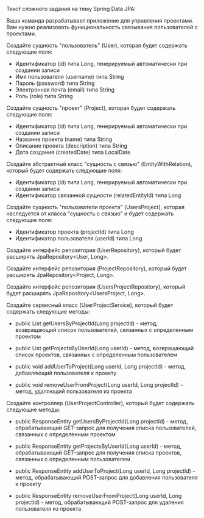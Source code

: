Текст сложного задания на тему Spring Data JPA:

Ваша команда разрабатывает приложение для управления проектами. Вам нужно реализовать функциональность связывания пользователей с проектами.

Создайте сущность "пользователь" (User), которая будет содержать следующие поля:

* Идентификатор (id) типа Long, генерируемый автоматически при создании записи
* Имя пользователя (username) типа String
* Пароль (password) типа String
* Электронная почта (email) типа String
* Роль (role) типа String

Создайте сущность "проект" (Project), которая будет содержать следующие поля:

* Идентификатор (id) типа Long, генерируемый автоматически при создании записи
* Название проекта (name) типа String
* Описание проекта (description) типа String
* Дата создания (createdDate) типа LocalDate

Создайте абстрактный класс "сущность с связью" (EntityWithRelation), который будет содержать следующие поля:

* Идентификатор (id) типа Long, генерируемый автоматически при создании записи
* Идентификатор связанной сущности (relatedEntityId) типа Long

Создайте сущность "пользователи проекта" (UsersProject), которая наследуется от класса "сущность с связью" и будет содержать следующие поля:

* Идентификатор проекта (projectId) типа Long
* Идентификатор пользователя (userId) типа Long

Создайте интерфейс репозитория (UserRepository), который будет расширять JpaRepository<User, Long>.

Создайте интерфейс репозитория (ProjectRepository), который будет расширять JpaRepository<Project, Long>.

Создайте интерфейс репозитория (UsersProjectRepository), который будет расширять JpaRepository<UsersProject, Long>.

Создайте сервисный класс (UserProjectService), который будет содержать следующие методы:

* public List getUsersByProjectId(Long projectId) - метод, возвращающий список пользователей, связанных с определенным проектом

* public List getProjectsByUserId(Long userId) - метод, возвращающий список проектов, связанных с определенным пользователем

* public void addUserToProject(Long userId, Long projectId) - метод, добавляющий пользователя к проекту

* public void removeUserFromProject(Long userId, Long projectId) - метод, удаляющий пользователя из проекта

Создайте контроллер (UserProjectController), который будет содержать следующие методы:

* public ResponseEntity<List> getUsersByProjectId(Long projectId) - метод, обрабатывающий GET-запрос для получения списка пользователей, связанных с определенным проектом

* public ResponseEntity<List> getProjectsByUserId(Long userId) - метод, обрабатывающий GET-запрос для получения списка проектов, связанных с определенным пользователем

* public ResponseEntity addUserToProject(Long userId, Long projectId) - метод, обрабатывающий POST-запрос для добавления пользователя к проекту

* public ResponseEntity removeUserFromProject(Long userId, Long projectId) - метод, обрабатывающий POST-запрос для удаления пользователя из проекта